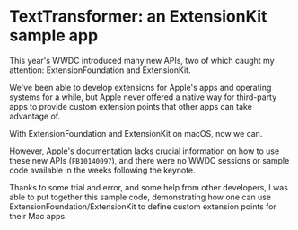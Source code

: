 # TextTransformer: an ExtensionKit sample app

This year's WWDC introduced many new APIs, two of which caught my attention: ExtensionFoundation and ExtensionKit.

We've been able to develop extensions for Apple's apps and operating systems for a while, but Apple never offered a native way for third-party apps to provide custom extension points that other apps can take advantage of.

With ExtensionFoundation and ExtensionKit on macOS, now we can.

However, Apple's documentation lacks crucial information on how to use these new APIs (`FB10140097`), and there were no WWDC sessions or sample code available in the weeks following the keynote.

Thanks to some trial and error, and some help from other developers, I was able to put together this sample code, demonstrating how one can use ExtensionFoundation/ExtensionKit to define custom extension points for their Mac apps. 

